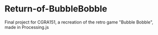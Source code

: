 # Return-of-BubbleBobble
Final project for CGRA151, a recreation of the retro game "Bubble Bobble", made in Processing.js
